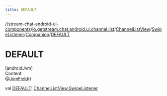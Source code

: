 ```yaml
---
title: DEFAULT
---
```

//[stream-chat-android-ui-components](../../../../../index.md)/[io.getstream.chat.android.ui.channel.list](../../../index.md)/[ChannelListView](../../index.md)/[SwipeListener](../index.md)/[Companion](index.md)/[DEFAULT](DEFAULT.md)



# DEFAULT  
[androidJvm]  
Content  
@[JvmField](https://kotlinlang.org/api/latest/jvm/stdlib/kotlin.jvm/-jvm-field/index.html)()  
  
val [DEFAULT](DEFAULT.md): [ChannelListView.SwipeListener](../index.md)  



